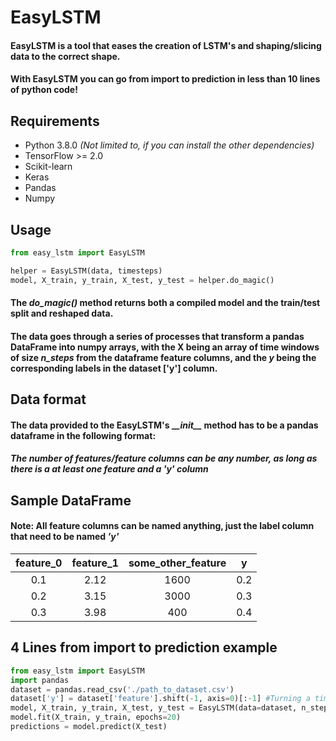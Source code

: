 # EasyLSTM
#### EasyLSTM is a tool that eases the creation of LSTM's and shaping/slicing data to the correct shape.
#### With EasyLSTM you can go from import to prediction **in less than 10 lines of python code!**

## Requirements
- Python 3.8.0 _(Not limited to, if you can install the other dependencies)_
- TensorFlow >= 2.0
- Scikit-learn
- Keras
- Pandas
- Numpy

## Usage
```python
from easy_lstm import EasyLSTM

helper = EasyLSTM(data, timesteps)
model, X_train, y_train, X_test, y_test = helper.do_magic()
```
#### The _**do_magic()**_ method returns both a compiled model and the train/test split and reshaped data.

#### The data goes through a series of processes that transform a pandas DataFrame into numpy arrays, with the X being an array of time windows of size _**n_steps**_ from the dataframe feature columns, and the _**y**_ being the corresponding labels in the dataset ['y'] column.

## Data format
#### The data provided to the EasyLSTM's __\_init\_\__ method has to be a pandas dataframe in the following format:
##### The number of features/feature columns can be any number, as long as there is a at least one feature and a 'y' column

## Sample DataFrame
#### Note: All feature columns can be named anything, just the label column that need to be named _**'y'**_
| feature_0 | feature_1 | some_other_feature | y |
| :---------: | :---------: | :------------------: | - |
|0.1| 2.12 | 1600 | 0.2|
|0.2| 3.15 | 3000 | 0.3|
|0.3| 3.98 | 400 | 0.4|

## 4 Lines from import to prediction example
```python
from easy_lstm import EasyLSTM
import pandas
dataset = pandas.read_csv('./path_to_dataset.csv')
dataset['y'] = dataset['feature'].shift(-1, axis=0)[:-1] #Turning a time series into a supervised learning problem
model, X_train, y_train, X_test, y_test = EasyLSTM(data=dataset, n_steps=4).do_magic()
model.fit(X_train, y_train, epochs=20)
predictions = model.predict(X_test)
```
